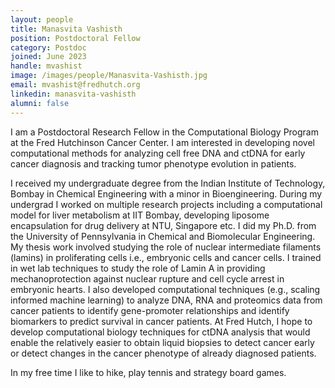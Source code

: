 ```yaml
---
layout: people
title: Manasvita Vashisth
position: Postdoctoral Fellow
category: Postdoc
joined: June 2023
handle: mvashist
image: /images/people/Manasvita-Vashisth.jpg
email: mvashist@fredhutch.org
linkedin: manasvita-vashisth
alumni: false
---
```


I am a Postdoctoral Research Fellow in the Computational Biology Program at the Fred Hutchinson Cancer Center. I am interested in developing novel computational methods for analyzing cell free DNA and ctDNA for early cancer diagnosis and tracking tumor phenotype evolution in patients.
 
I received my undergraduate degree from the Indian Institute of Technology, Bombay in Chemical Engineering with a minor in Bioengineering. During my undergrad I worked on multiple research projects including a computational model for liver metabolism at IIT Bombay, developing liposome encapsulation for drug delivery at NTU, Singapore etc. I did my Ph.D. from the University of Pennsylvania in Chemical and Biomolecular Engineering. My thesis work involved studying the role of nuclear intermediate filaments (lamins) in proliferating cells i.e., embryonic cells and cancer cells. I trained in wet lab techniques to study the role of Lamin A in providing mechanoprotection against nuclear rupture and cell cycle arrest in embryonic hearts. I also developed computational techniques (e.g., scaling informed machine learning) to analyze DNA, RNA and proteomics data from cancer patients to identify gene-promoter relationships and identify biomarkers to predict survival in cancer patients. At Fred Hutch, I hope to develop computational biology techniques for ctDNA analysis that would enable the relatively easier to obtain liquid biopsies to detect cancer early or detect changes in the cancer phenotype of already diagnosed patients.
 
In my free time I like to hike, play tennis and strategy board games.
